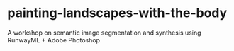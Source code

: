 # painting-landscapes-with-the-body
A workshop on semantic image segmentation and synthesis using RunwayML +  Adobe Photoshop
